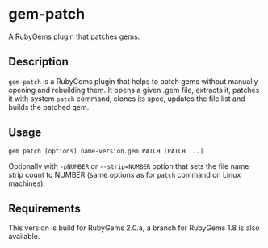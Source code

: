# gem-patch

A RubyGems plugin that patches gems.

## Description

`gem-patch` is a RubyGems plugin that helps to patch gems without manually opening and rebuilding them. It opens a given .gem file, extracts it, patches it with system `patch` command, clones its spec, updates the file list and builds the patched gem.

## Usage

`gem patch [options] name-version.gem PATCH [PATCH ...]`

Optionally with `-pNUMBER` or `--strip=NUMBER` option that sets the file name strip count to NUMBER
(same options as for `patch` command on Linux machines).

## Requirements

This version is build for RubyGems 2.0.a, a branch for RubyGems 1.8 is also available.